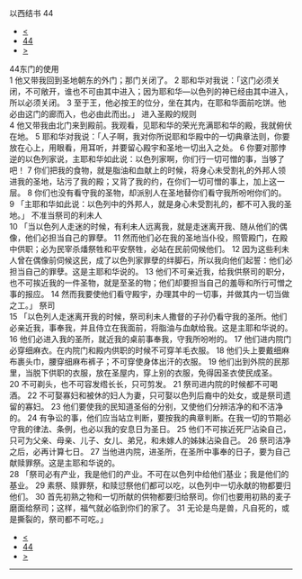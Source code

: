 ﻿





 以西结书 44




* [<](bible/EZK43.md)
* [44](bible/EZK.md)
* [>](bible/EZK45.md)



 
44东门的使用  
1 他又带我回到圣地朝东的外门；那门关闭了。 
2 耶和华对我说：「这门必须关闭，不可敞开，谁也不可由其中进入；因为耶和华—以色列的神已经由其中进入，所以必须关闭。 
3 至于王，他必按王的位分，坐在其内，在耶和华面前吃饼。他必由这门的廊而入，也必由此而出。」 进入圣殿的规则  
4 他又带我由北门来到殿前。我观看，见耶和华的荣光充满耶和华的殿，我就俯伏在地。 
5 耶和华对我说：「人子啊，我对你所说耶和华殿中的一切典章法则，你要放在心上，用眼看，用耳听，并要留心殿宇和圣地一切出入之处。 
6 你要对那悖逆的以色列家说，主耶和华如此说：以色列家啊，你们行一切可憎的事，当够了吧！ 
7 你们把我的食物，就是脂油和血献上的时候，将身心未受割礼的外邦人领进我的圣地，玷污了我的殿；又背了我的约，在你们一切可憎的事上，加上这一层。 
8 你们也没有看守我的圣物，却派别人在圣地替你们看守我所吩咐你们的。  
9 「主耶和华如此说：以色列中的外邦人，就是身心未受割礼的，都不可入我的圣地。」 不准当祭司的利未人  
10 「当以色列人走迷的时候，有利未人远离我，就是走迷离开我、随从他们的偶像，他们必担当自己的罪孽。 
11 然而他们必在我的圣地当仆役，照管殿门，在殿中供职；必为民宰杀燔祭牲和平安祭牲，必站在民前伺候他们。 
12 因为这些利未人曾在偶像前伺候这民，成了以色列家罪孽的绊脚石，所以我向他们起誓：他们必担当自己的罪孽。这是主耶和华说的。 
13 他们不可亲近我，给我供祭司的职分，也不可挨近我的一件圣物，就是至圣的物；他们却要担当自己的羞辱和所行可憎之事的报应。 
14 然而我要使他们看守殿宇，办理其中的一切事，并做其内一切当做之工。」 祭司  
15 「以色列人走迷离开我的时候，祭司利未人撒督的子孙仍看守我的圣所。他们必亲近我，事奉我，并且侍立在我面前，将脂油与血献给我。这是主耶和华说的。 
16 他们必进入我的圣所，就近我的桌前事奉我，守我所吩咐的。 
17 他们进内院门必穿细麻衣。在内院门和殿内供职的时候不可穿羊毛衣服。 
18 他们头上要戴细麻布裹头巾，腰穿细麻布裤子；不可穿使身体出汗的衣服。 
19 他们出到外院的民那里，当脱下供职的衣服，放在圣屋内，穿上别的衣服，免得因圣衣使民成圣。 
20 不可剃头，也不可容发绺长长，只可剪发。 
21 祭司进内院的时候都不可喝酒。 
22 不可娶寡妇和被休的妇人为妻，只可娶以色列后裔中的处女，或是祭司遗留的寡妇。 
23 他们要使我的民知道圣俗的分别，又使他们分辨洁净的和不洁净的。 
24 有争讼的事，他们应当站立判断，要按我的典章判断。在我一切的节期必守我的律法、条例，也必以我的安息日为圣日。 
25 他们不可挨近死尸沾染自己，只可为父亲、母亲、儿子、女儿、弟兄，和未嫁人的姊妹沾染自己。 
26 祭司洁净之后，必再计算七日。 
27 当他进内院，进圣所，在圣所中事奉的日子，要为自己献赎罪祭。这是主耶和华说的。  
28 「祭司必有产业，我是他们的产业。不可在以色列中给他们基业；我是他们的基业。 
29 素祭、赎罪祭，和赎愆祭他们都可以吃，以色列中一切永献的物都要归他们。 
30 首先初熟之物和一切所献的供物都要归给祭司。你们也要用初熟的麦子磨面给祭司；这样，福气就必临到你们的家了。 
31 无论是鸟是兽，凡自死的，或是撕裂的，祭司都不可吃。」 
* [<](bible/EZK43.md)
* [44](bible/EZK.md)
* [>](bible/EZK45.md)





---










